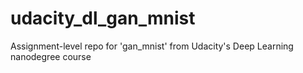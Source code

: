 # udacity_dl_gan_mnist
Assignment-level repo for 'gan_mnist' from Udacity's Deep Learning nanodegree course
